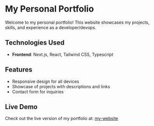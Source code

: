 # My Personal Portfolio

Welcome to my personal portfolio! This website showcases my projects, skills, and experience as a developer/devops. 

## Technologies Used

- **Frontend**: Next.js, React, Tailwind CSS, Typescript

## Features

- Responsive design for all devices
- Showcase of projects with descriptions and links
- Contact form for inquiries

## Live Demo

Check out the live version of my portfolio at: [my-website](vasilije-pleskonjic-portfolio.vercel.app)
